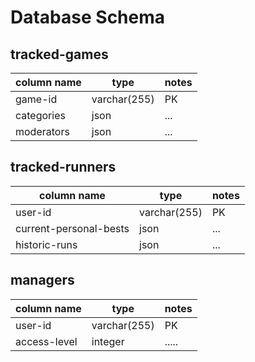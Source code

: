 # Database Schema

## tracked-games
| column name | type         | notes |  
| ----------- | ------------ | ---   |  
| game-id     | varchar(255) | PK    |
| categories  | json         | ...   |
| moderators  | json         | ...   |

## tracked-runners
| column name            | type         | notes |
| ---------------------- | ------------ | ---   |
| user-id                | varchar(255) | PK    |
| current-personal-bests | json         | ...   |
| historic-runs          | json         | ...   |

## managers
| column name  | type         | notes |
| ------------ | ------------ | ----- |
| user-id      | varchar(255) | PK    |
| access-level | integer      | ..... |
